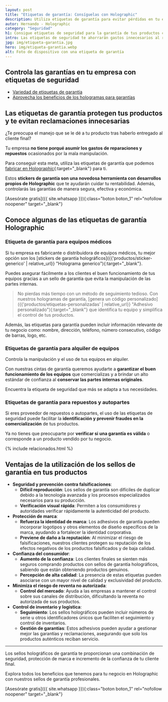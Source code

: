 ```yaml
---
layout: post
title: "Etiquetas de garantía: Consíguelas con Holographic"
description: Utiliza etiquetas de garantía para evitar pérdidas en tu empresa por reclamos injustificados. Aumenta el control y la seguridad de tu mercancía.
autor: Hernando - Holographic
category: "Seguridad"
h1: Consigue etiquetas de seguridad para la garantía de tus productos con Holographic
intro: Las etiquetas de seguridad te ahorrarán gastos innecesarios al regular las garantías que ofrece tu empresa. ¡Conócelas!
jpg: img/etiqueta-garantia.jpg
hero: img/etiqueta-garantia.webp
alt: Foto de dispositivo con una etiqueta de garantía
---
```

## Controla las garantías en tu empresa con etiquetas de seguridad

- [Variedad de etiquetas de garantía](#conoce-algunas-de-las-etiquetas-de-garantía-holographic)
- [Aprovecha los beneficios de los hologramas para garantías](#ventajas-de-la-utilización-de-los-sellos-de-garantía-en-tus-productos)

## Las etiquetas de garantía protegen tus productos y te evitan reclamaciones innecesarias

¿Te preocupa el manejo que se le dé a tu producto tras haberlo entregado al cliente final?

Tu empresa **no tiene porqué asumir los gastos de reparaciones y repuestos** ocasionados por la mala manipulación.

Para conseguir esta meta, utiliza las etiquetas de garantía que podemos [fabricar en Holographic](/){:target="_blank"} para ti.

Estos **stickers de garantía son una novedosa herramienta con desarrollos propios de Holographic** que te ayudarán cuidar tu rentabilidad. Además, controlarás las garantías de manera segura, efectiva y económica.

[Asesórate gratis]({{ site.whatsapp }}){:class="boton boton_1" rel="nofollow noopener" target="_blank"}

## Conoce algunas de las etiquetas de garantía Holographic

### Etiqueta de garantía para equipos médicos

Si tu empresa es fabricante o distribuidora de equipos médicos, tu mejor opción son los [stickers de garantía holográficos]({{'productos/sticker-generico' | relative_url}} "Holograma generico"){:target="_blank"}.

Puedes asegurar fácilmente a los clientes el buen funcionamiento de tus equipos gracias a un sello de garantía que evita la manipulación de las partes internas.

>No pierdas más tiempo con un método de seguimiento tedioso. Con nuestros hologramas de garantía, [genera un código personalizado]({{'productos/etiquetas-personalizadas' | relative_url}} "Adhesivo personalizado"){:target="_blank"} que identifica tu equipo y simplifica el control de tus productos.

Además, las etiquetas para garantía pueden incluir información relevante de tu negocio como: nombre, dirección, teléfono, número consecutivo, código de barras, logo, etc.

### Etiquetas de garantía para alquiler de equipos

Controla la manipulación y el uso de tus equipos en alquiler.

Con nuestras cintas de garantía queremos ayudarte a **garantizar el buen funcionamiento de los equipos** que comercializas y a brindar un alto estándar de confianza al **conservar las partes internas originales**.

Encuentra la etiqueta de seguridad que más se adapta a tus necesidades.

### Etiquetas de garantía para repuestos y autopartes

Si eres proveedor de repuestos o autopartes, el uso de las etiquetas de seguridad puede facilitar la **identificación y prevenir fraudes en la comercialización** de tus productos.

Ya no tienes que preocuparte por **verificar si una garantía es válida** o corresponde a un producto vendido por tu negocio.

{% include relacionados.html %}

## Ventajas de la utilización de los sellos de garantía en tus productos

- **Seguridad y prevención contra falsificaciones**:
    - **Difícil reproducción**: Los sellos de garantía son difíciles de duplicar debido a la tecnología avanzada y los procesos especializados necesarios para su producción.
    - **Verificación visual rápida**: Permiten a los consumidores y autoridades verificar rápidamente la autenticidad del producto.
- **Protección de marca**:
    - **Refuerza la identidad de marca**: Los adhesivos de garantía pueden incorporar logotipos y otros elementos de diseño específicos de la marca, ayudando a fortalecer la identidad corporativa.
    - **Previene de daño a la reputación**: Al minimizar el riesgo de falsificaciones, nuestros clientes protegen su reputación de los efectos negativos de los productos falsificados y de baja calidad.
- **Confianza del consumidor**:
    - **Aumento de la confianza**: Los clientes finales se sienten más seguros comprando productos con sellos de garantía holográficos, sabiendo que están obteniendo productos genuinos.
    - **Percepción de alta calidad**: La presencia de estas etiquetas pueden asociarse con un mayor nivel de calidad y exclusividad del producto.
- **Minimiza el riesgo de reventa no autorizada**:
    - **Control del mercado**: Ayuda a las empresas a mantener el control sobre sus canales de distribución, dificultando la reventa no autorizada de sus productos.
- **Control de inventario y logística**:
    - **Seguimiento**: Los sellos holográficos pueden incluir números de serie u otros identificadores únicos que faciliten el seguimiento y control de inventarios.
    - **Gestión de garantías**: Estos adhesivos pueden ayudar a gestionar mejor las garantías y reclamaciones, asegurando que solo los productos auténticos reciban servicio.

---

Los sellos holográficos de garantía te proporcionan una combinación de seguridad, protección de marca e incremento de la confianza de tu cliente final.

Explora todos los beneficios que tenemos para tu negocio en Holographic con nuestros sellos de garantía profesionales.

[Asesórate gratis]({{ site.whatsapp }}){:class="boton boton_1" rel="nofollow noopener" target="_blank"}
